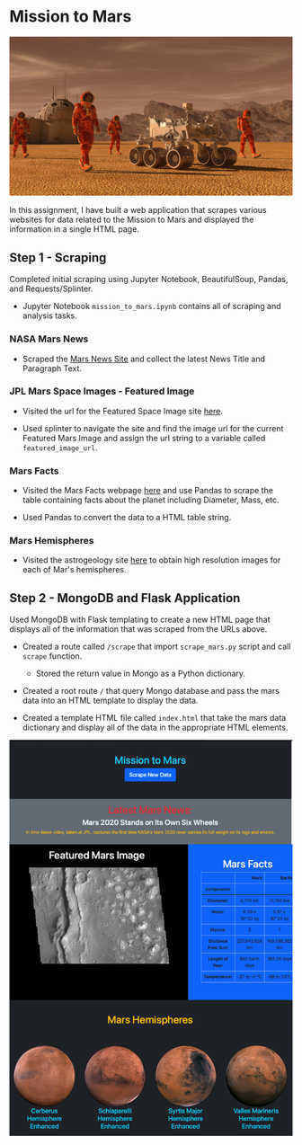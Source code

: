 # Mission to Mars

![mission_to_mars](images/mission_to_mars.png)

In this assignment, I have built a web application that scrapes various websites for data related to the Mission to Mars and displayed the information in a single HTML page. 

## Step 1 - Scraping

Completed  initial scraping using Jupyter Notebook, BeautifulSoup, Pandas, and Requests/Splinter.

* Jupyter Notebook  `mission_to_mars.ipynb` contains all of scraping and analysis tasks. 

### NASA Mars News

* Scraped the [Mars News Site](https://redplanetscience.com/) and collect the latest News Title and Paragraph Text. 


### JPL Mars Space Images - Featured Image

* Visited the url for the Featured Space Image site [here](https://spaceimages-mars.com).

* Used splinter to navigate the site and find the image url for the current Featured Mars Image and assign the url string to a variable called `featured_image_url`.


### Mars Facts

* Visited the Mars Facts webpage [here](https://galaxyfacts-mars.com) and use Pandas to scrape the table containing facts about the planet including Diameter, Mass, etc.

* Used Pandas to convert the data to a HTML table string.

### Mars Hemispheres

* Visited the astrogeology site [here](https://marshemispheres.com/) to obtain high resolution images for each of Mar's hemispheres.


## Step 2 - MongoDB and Flask Application

Used MongoDB with Flask templating to create a new HTML page that displays all of the information that was scraped from the URLs above.

* Created a route called `/scrape` that  import  `scrape_mars.py` script and call  `scrape` function.

  * Stored the return value in Mongo as a Python dictionary.

* Created a root route `/` that query Mongo database and pass the mars data into an HTML template to display the data.

* Created a template HTML file called `index.html` that  take the mars data dictionary and display all of the data in the appropriate HTML elements. 

![final_app_part1.png](images/app.png)


